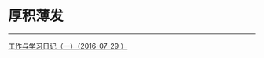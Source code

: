# 厚积薄发 
------------------------------------------------------------------------------------------------------------------------

[工作与学习日记（一）（2016-07-29 ）](https://github.com/KingShawn/Blog/issues/1 "工作与学习日记（一）（2016-07-29 ）")

